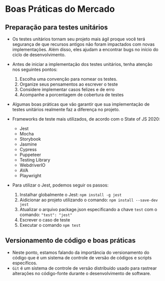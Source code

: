 # Boas Práticas do Mercado

## Preparação para testes unitários
- Os testes unitários tornam seu projeto mais ágil proque você terá segurança de que recursos antigos não foram impactados com novas implementações. Além disso, eles ajudam a encontrar bugs no início do ciclo de desenvolvimento.
- Antes de iniciar a implementação dos testes unitários, tenha atenção nos seguintes pontos:
  1. Escolha uma convenção para nomear os testes.
  2. Organize seus pensamentos ao escrever o teste
  3. Considere implementar casos felizes e de erro
  4. Acompanhe a porcentagem de cobertura de testes
- Algumas boas práticas que vão garantir que sua implementação de testes unitários realmente faz a diferença no projeto.
- Frameworks de teste mais utilizados, de acordo com o State of JS 2020:
  - Jest
  - Mocha
  - Storybook
  - Jasmine
  - Cypress
  - Puppeteer
  - Testing Library
  - WebdriverIO
  - AVA
  - Playwright

- Para utilizar o Jest, podemos seguir os passos:
  1. Instalhar globalmente o Jest: `npm install -g jest`
  2. Aidicionar ao projeto utilizando o comando: `npm install --save-dev jest`
  3. Atualizar o arquivo package.json especificando a chave `test` com o comando: `"test": "jest"`
  4. Escrever o caso de teste
  5. Executar o comando `npm test`

## Versionamento de código e boas práticas
- Neste ponto, estamos falando da importância do versionamento do código que é um sistema de controle de versão de códigos e scripts específicos.
- `Git` é um sistema de controle de versão distribuído usado para rastrear alterações no código-fonte durante o desenvolvimento de software.